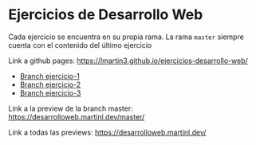 # Ejercicios de Desarrollo Web
Cada ejercicio se encuentra en su propia rama. La rama `master` siempre cuenta con el contenido del último ejercicio


Link a github pages: https://lmartin3.github.io/ejercicios-desarrollo-web/

- [Branch ejercicio-1](https://github.com/lMartin3/ejercicios-desarrollo-web/tree/ejercicio-1)
- [Branch ejercicio-2](https://github.com/lMartin3/ejercicios-desarrollo-web/tree/ejercicio-2)
- [Branch ejercicio-3](https://github.com/lMartin3/ejercicios-desarrollo-web/tree/ejercicio-3)

Link a la preview de la branch master: https://desarrolloweb.martinl.dev/master/

Link a todas las previews: https://desarrolloweb.martinl.dev/

